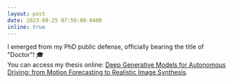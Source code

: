 ```yaml
---
layout: post
date: 2023-09-25 07:59:00-0400
inline: true
---
```


I emerged from my PhD public defense, officially bearing the title of "Doctor"! 🎓\
You can access my thesis online: [Deep Generative Models for Autonomous Driving: from Motion Forecasting to Realistic Image Synthesis](https://infoscience.epfl.ch/record/305429?ln=en).